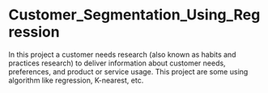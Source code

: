 # Customer_Segmentation_Using_Regression
In this project a customer needs research (also known as habits and practices research) to deliver information about customer needs, preferences, and product or service usage. This project are some using algorithm like regression, K-nearest, etc.
